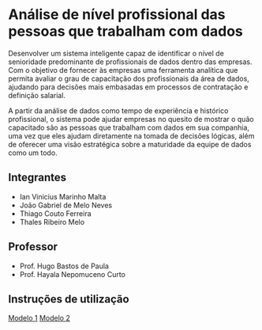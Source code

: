 # Análise de nível profissional das pessoas que trabalham com dados


   Desenvolver um sistema inteligente capaz de identificar o nível de senioridade predominante de profissionais de dados dentro das empresas. Com o objetivo de fornecer às empresas uma ferramenta analítica que permita avaliar o grau de capacitação dos profissionais da área de dados, ajudando para decisões mais embasadas em processos de contratação e definição salarial. 
   
   A partir da análise de dados como tempo de experiência e histórico profissional, o sistema pode ajudar empresas no quesito de mostrar o quão capacitado são as pessoas que trabalham com dados em sua companhia, uma vez que eles ajudam diretamente na tomada de decisões lógicas, além de oferecer uma visão estratégica sobre a maturidade da equipe de dados como um todo.

## Integrantes

* Ian Vinicius Marinho Malta
* João Gabriel de Melo Neves
* Thiago Couto Ferreira
* Thales Ribeiro Melo

## Professor

* Prof. Hugo Bastos de Paula
* Prof. Hayala Nepomuceno Curto

## Instruções de utilização

[Modelo 1](/src/RandomForestModel(1)(1).ipynb)
[Modelo 2](/src/DecisionTreeModel.ipynb)


